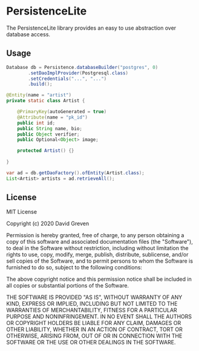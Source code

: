 # PersistenceLite

The PersistenceLite library provides an easy to use abstraction over database access.

## Usage

```java
Database db = Persistence.databaseBuilder("postgres", 0)
        .setDaoImplProvider(Postgresql.class)
        .setCredentials("...", "...")
        .build();
```

```java
@Entity(name = "artist")
private static class Artist {

    @PrimaryKey(autoGenerated = true)
    @Attribute(name = "pk_id")
    public int id;
    public String name, bio;
    public Object verifier;
    public Optional<Object> image;

    protected Artist() {}
    
}

var ad = db.getDaoFactory().ofEntity(Artist.class);
List<Artist> artists = ad.retrieveAll();
```

## License

MIT License

Copyright (c) 2020 David Greven

Permission is hereby granted, free of charge, to any person obtaining a copy
of this software and associated documentation files (the "Software"), to deal
in the Software without restriction, including without limitation the rights
to use, copy, modify, merge, publish, distribute, sublicense, and/or sell
copies of the Software, and to permit persons to whom the Software is
furnished to do so, subject to the following conditions:

The above copyright notice and this permission notice shall be included in all
copies or substantial portions of the Software.

THE SOFTWARE IS PROVIDED "AS IS", WITHOUT WARRANTY OF ANY KIND, EXPRESS OR
IMPLIED, INCLUDING BUT NOT LIMITED TO THE WARRANTIES OF MERCHANTABILITY,
FITNESS FOR A PARTICULAR PURPOSE AND NONINFRINGEMENT. IN NO EVENT SHALL THE
AUTHORS OR COPYRIGHT HOLDERS BE LIABLE FOR ANY CLAIM, DAMAGES OR OTHER
LIABILITY, WHETHER IN AN ACTION OF CONTRACT, TORT OR OTHERWISE, ARISING FROM,
OUT OF OR IN CONNECTION WITH THE SOFTWARE OR THE USE OR OTHER DEALINGS IN THE
SOFTWARE.
